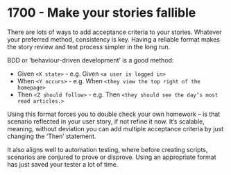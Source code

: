 # 1700 - Make your stories fallible

There are lots of ways to add acceptance criteria to your stories. Whatever your preferred method, consistency is key. Having a reliable format makes the story review and test process simpler in the long run.

BDD or ʻbehaviour-driven developmentʼ is a good method:
- Given ```<X state>``` - e.g. Given ```<a user is logged in>```
- When ```<Y occurs>``` - e.g. When ```<they view the top right of the homepage>```
- Then ```<Z should follow>``` - e.g. Then ```<they should see the dayʼs most read articles.>```

Using this format forces you to double check your own homework – is that scenario reflected in your user story, if not refine it now. Itʼs scalable, meaning, without deviation you can add multiple acceptance criteria by just changing the ʻThenʼ statement.

It also aligns well to automation testing, where before creating scripts, scenarios are conjured to prove or disprove. Using an appropriate format has just saved your tester a lot of time.

